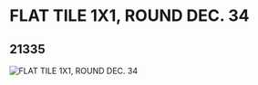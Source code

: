 # FLAT TILE 1X1, ROUND DEC. 34
## 21335
![FLAT TILE 1X1, ROUND DEC. 34](https://lc-www-live-s.legocdn.com/media/bricks/5/2/6115827.jpg)